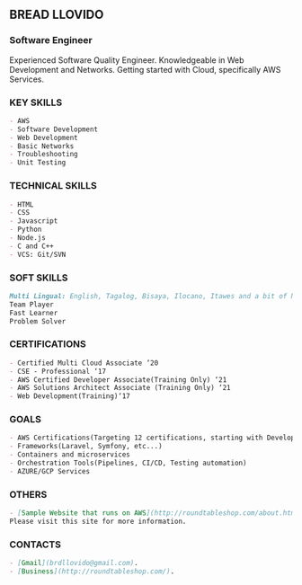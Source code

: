 ## BREAD LLOVIDO
### Software Engineer

Experienced Software Quality Engineer. Knowledgeable in Web Development and Networks. Getting started with Cloud, specifically AWS Services.


### KEY SKILLS
```markdown
- AWS
- Software Development
- Web Development
- Basic Networks
- Troubleshooting
- Unit Testing
```


### TECHNICAL SKILLS
```markdown
- HTML
- CSS
- Javascript
- Python
- Node.js
- C and C++
- VCS: Git/SVN
```


### SOFT SKILLS
```markdown
Multi Lingual: English, Tagalog, Bisaya, Ilocano, Itawes and a bit of Nihongo
Team Player
Fast Learner
Problem Solver
```


### CERTIFICATIONS
```markdown
- Certified Multi Cloud Associate ‘20
- CSE - Professional ‘17
- AWS Certified Developer Associate(Training Only) ‘21
- AWS Solutions Architect Associate (Training Only) ‘21
- Web Development(Training)‘17
```

### GOALS
```markdown
- AWS Certifications(Targeting 12 certifications, starting with Developer Associate this year)
- Frameworks(Laravel, Symfony, etc...)
- Containers and microservices
- Orchestration Tools(Pipelines, CI/CD, Testing automation)
- AZURE/GCP Services
```

### OTHERS
```markdown
- [Sample Website that runs on AWS](http://roundtableshop.com/about.html).
Please visit this site for more information.
```

### CONTACTS
```markdown
- [Gmail](brdllovido@gmail.com).
- [Business](http://roundtableshop.com/).

```


